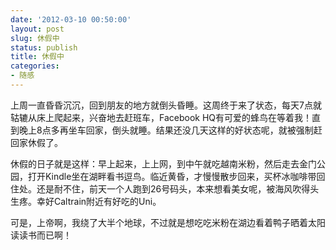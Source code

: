 ```yaml
---
date: '2012-03-10 00:50:00'
layout: post
slug: 休假中
status: publish
title: 休假中
categories:
- 随感
---
```


上周一直昏昏沉沉，回到朋友的地方就倒头昏睡。这周终于来了状态，每天7点就轱辘从床上爬起来，兴奋地去赶班车，Facebook HQ有可爱的蜂鸟在等着我！直到晚上8点多再坐车回家，倒头就睡。结果还没几天这样的好状态呢，就被强制赶回家休假了。

休假的日子就是这样：早上起来，上上网，到中午就吃越南米粉，然后走去金门公园，打开Kindle坐在湖畔看书逗鸟。临近黄昏，才慢慢散步回来，买杯冰咖啡带回住处。还是耐不住，前天一个人跑到26号码头，本来想看美女呢，被海风吹得头生疼。幸好Caltrain附近有好吃的Uni。

可是，上帝啊，我绕了大半个地球，不过就是想吃吃米粉在湖边看着鸭子晒着太阳读读书而已啊！
